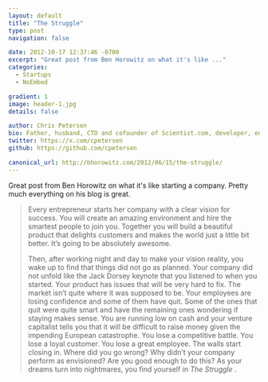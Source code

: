 ```yaml
---
layout: default
title: "The Struggle"
type: post
navigation: false

date: 2012-10-17 12:37:46 -0700
excerpt: "Great post from Ben Horowitz on what it's like ..."
categories:
  - Startups
  - NoEmbed

gradient: 1
image: header-1.jpg
details: false

author: Chris Petersen
bio: Father, husband, CTO and cofounder of Scientist.com, developer, entrepreneur and technologist.
twitter: https://x.com/cpetersen
github: https://github.com/cpetersen

canonical_url: http://bhorowitz.com/2012/06/15/the-struggle/
---
```



Great post from Ben Horowitz on what it's like starting a company. Pretty much everything on his blog is great.

 >
 >
 >  Every entrepreneur starts her company with a clear vision for success. You will create an amazing environment and hire the smartest people to join you. Together you will build a beautiful product that delights customers and makes the world just a little bit better. It’s going to be absolutely awesome.
 >
 >  Then, after working night and day to make your vision reality, you wake up to find that things did not go as planned. Your company did not unfold like the Jack Dorsey keynote that you listened to when you started. Your product has issues that will be very hard to fix. The market isn’t quite where it was supposed to be. Your employees are losing confidence and some of them have quit. Some of the ones that quit were quite smart and have the remaining ones wondering if staying makes sense. You are running low on cash and your venture capitalist tells you that it will be difficult to raise money given the impending European catastrophe. You lose a competitive battle. You lose a loyal customer. You lose a great employee. The walls start closing in. Where did you go wrong? Why didn’t your company perform as envisioned? Are you good enough to do this? As your dreams turn into nightmares, you find yourself in  *The Struggle* .

